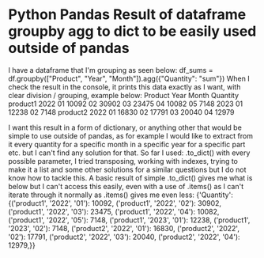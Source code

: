 
# Python Pandas Result of dataframe groupby agg to dict to be easily used outside of pandas

I have a dataframe that I'm grouping as seen below:
df_sums = df.groupby(["Product", "Year", "Month"]).agg({"Quantity": "sum"})
When I check the result in the console, it prints this data exactly as I want, with clear division / grouping, example below:
Product          Year Month             Quantity
product1         2022 01                10092
                      02                30902
                      03                23475
                      04                10082
                      05                 7148
                 2023 01                12238
                      02                 7148
product2         2022 01                16830
                      02                17791
                      03                20040
                      04                12979

I want this result in a form of dictionary, or anything other that would be simple to use outside of pandas, as for example I would like to extract from it every quantity for a specific month in a specific year for a specific part etc. but I can't find any solution for that.
So far I used: .to_dict() with every possible parameter, I tried transposing, working with indexes, trying to make it a list and some other solutions for a similar questions but I do not know how to tackle this.
A basic result of simple .to_dict() gives me what is below but I can't access this easily, even with a use of .items() as I can't iterate through it normally as .items() gives me even less:
{'Quantity': {('product1', '2022', '01'): 10092,
                    ('product1', '2022', '02'): 30902,
                    ('product1', '2022', '03'): 23475,
                    ('product1', '2022', '04'): 10082,
                    ('product1', '2022', '05'): 7148,
                    ('product1', '2023', '01'): 12238,
                    ('product1', '2023', '02'): 7148,
                    ('product2', '2022', '01'): 16830,
                    ('product2', '2022', '02'): 17791,
                    ('product2', '2022', '03'): 20040,
                    ('product2', '2022', '04'): 12979,}}


        